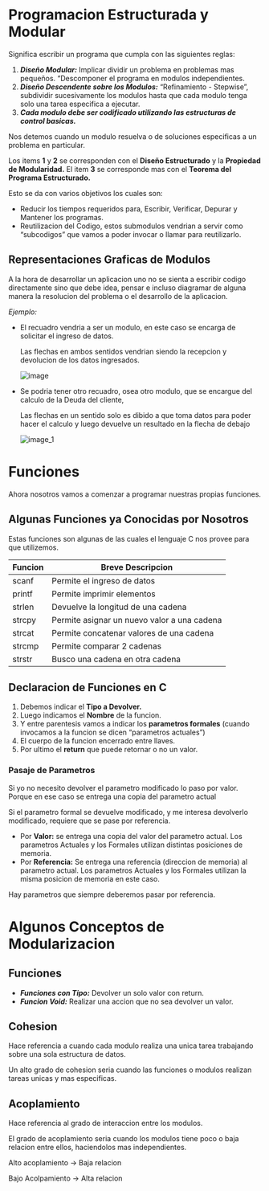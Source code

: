 # Programacion Estructurada y Modular

Significa escribir un programa que cumpla con las siguientes reglas:

1. ***Diseño Modular:*** Implicar dividir un problema en problemas mas pequeños. “Descomponer el programa en modulos independientes.
2. ***Diseño Descendente sobre los Modulos:*** “Refinamiento - Stepwise”, subdividir sucesivamente los modulos hasta que cada modulo tenga solo una tarea especifica a ejecutar.
3. ***Cada modulo debe ser codificado utilizando las estructuras de control basicas.***

Nos detemos cuando un modulo resuelva o de soluciones especificas a un problema en particular.

Los items **1** y **2** se corresponden con el **Diseño Estructurado** y la **Propiedad de Modularidad.** El item **3** se corresponde mas con el **Teorema del Programa Estructurado.**

Esto se da con varios objetivos los cuales son:

- Reducir los tiempos requeridos para, Escribir, Verificar, Depurar y Mantener los programas.
- Reutilizacion del Codigo, estos submodulos vendrian a servir como “subcodigos” que vamos a poder invocar o llamar para reutilizarlo.

## Representaciones Graficas de Modulos

A la hora de desarrollar un aplicacion uno no se sienta a escribir codigo directamente sino que debe idea, pensar e incluso diagramar de alguna manera la resolucion del problema o el desarrollo de la aplicacion.

*Ejemplo:*

- El recuadro vendria a ser un modulo, en este caso se encarga de solicitar el ingreso de datos.
    
    Las flechas en ambos sentidos vendrian siendo la recepcion y devolucion de los datos ingresados.
    
    ![image](https://github.com/user-attachments/assets/a1a8f883-c8ff-4687-a1d9-ae3a8e59e8e6)
    
- Se podria tener otro recuadro, osea otro modulo, que se encargue del calculo de la Deuda del cliente,
    
    Las flechas en un sentido solo es dibido a que toma datos para poder hacer el calculo y luego devuelve un resultado en la flecha de debajo
    
    ![image_1](https://github.com/user-attachments/assets/378d3b4f-cc35-4a7d-8e58-6c08b288cc66)

# Funciones

Ahora nosotros vamos a comenzar a programar nuestras propias funciones.

## Algunas Funciones ya Conocidas por Nosotros

Estas funciones son algunas de las cuales el lenguaje C nos provee para que utilizemos.

| Funcion | Breve Descripcion |
| --- | --- |
| scanf | Permite el ingreso de datos |
| printf | Permite imprimir elementos |
| strlen | Devuelve la longitud de una cadena |
| strcpy | Permite asignar un nuevo valor a una cadena |
| strcat | Permite concatenar valores de una cadena |
| strcmp | Permite comparar 2 cadenas |
| strstr | Busco una cadena en otra cadena |

## Declaracion de Funciones en C

1. Debemos indicar el **Tipo a Devolver.**
2. Luego indicamos el **Nombre** de la funcion.
3. Y entre parentesis vamos a indicar los **parametros formales** (cuando invocamos a la funcion se dicen “parametros actuales”)
4. El cuerpo de la funcion encerrado entre llaves.
5. Por ultimo el **return** que puede retornar o no un valor.

### Pasaje de Parametros

Si yo no necesito devolver el parametro modificado lo paso por valor. Porque en ese caso se entrega una copia del parametro actual

Si el parametro formal se devuelve modificado, y me interesa devolverlo modificado, requiere que se pase por referencia.

- Por **Valor:** se entrega una copia del valor del parametro actual. Los parametros Actuales y los Formales utilizan distintas posiciones de memoria.
- Por **Referencia:** Se entrega una referencia (direccion de memoria) al parametro actual. Los parametros Actuales y los Formales utilizan la misma posicion de memoria en este caso.

Hay parametros que siempre deberemos pasar por referencia.

# Algunos Conceptos de Modularizacion

## Funciones

- ***Funciones con Tipo:*** Devolver un solo valor con return.
- ***Funcion Void:*** Realizar una accion que no sea devolver un valor.

## Cohesion

Hace referencia a cuando cada modulo realiza una unica tarea trabajando sobre una sola estructura de datos.

Un alto grado de cohesion seria cuando las funciones o modulos realizan tareas unicas y mas especificas.

## Acoplamiento

Hace referencia al grado de interaccion entre los modulos.

El grado de acoplamiento seria cuando los modulos tiene poco o baja relacion entre ellos, haciendolos mas independientes.

Alto acoplamiento → Baja relacion

Bajo Acolpamiento → Alta relacion
